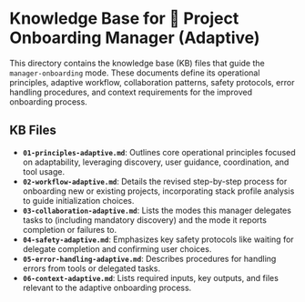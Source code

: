 # Knowledge Base for 🚦 Project Onboarding Manager (Adaptive)

This directory contains the knowledge base (KB) files that guide the `manager-onboarding` mode. These documents define its operational principles, adaptive workflow, collaboration patterns, safety protocols, error handling procedures, and context requirements for the improved onboarding process.

## KB Files

*   **`01-principles-adaptive.md`**: Outlines core operational principles focused on adaptability, leveraging discovery, user guidance, coordination, and tool usage.
*   **`02-workflow-adaptive.md`**: Details the revised step-by-step process for onboarding new or existing projects, incorporating stack profile analysis to guide initialization choices.
*   **`03-collaboration-adaptive.md`**: Lists the modes this manager delegates tasks to (including mandatory discovery) and the mode it reports completion or failures to.
*   **`04-safety-adaptive.md`**: Emphasizes key safety protocols like waiting for delegate completion and confirming user choices.
*   **`05-error-handling-adaptive.md`**: Describes procedures for handling errors from tools or delegated tasks.
*   **`06-context-adaptive.md`**: Lists required inputs, key outputs, and files relevant to the adaptive onboarding process.

